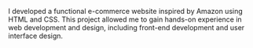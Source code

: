 I developed a functional e-commerce website inspired by Amazon using HTML and CSS. This
project allowed me to gain hands-on experience in web development and design, including front-end
development and user interface design.
